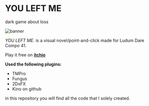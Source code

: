 # YOU LEFT ME
dark game about loss

![banner](https://img.itch.zone/aW1nLzExOTEwODUucG5n/original/cOtWHW.png "banner")


_YOU LEFT ME._ is a visual novel/point-and-click made for Ludum Dare Compo 41.

Play it free on [**itchio**](https://zephyo.itch.io/you-left-me)

**Used the following plugins:**
* TMPro
* Fungus
* 2DxFX
* Kino on github 


in this repository you will find all the code that I solely created.
